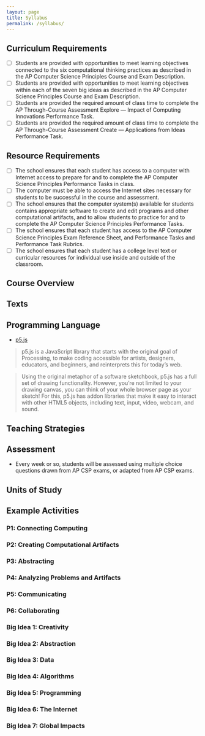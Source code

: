```yaml
---
layout: page
title: Syllabus
permalink: /syllabus/
---
```


## Curriculum Requirements

- [ ] Students are provided with opportunities to meet learning objectives connected to the six computational thinking practices as described in the AP Computer Science Principles Course and Exam Description.
- [ ] Students are provided with opportunities to meet learning objectives within each of the seven big ideas as described in the AP Computer Science Principles Course and Exam Description.
- [ ] Students are provided the required amount of class time to complete the AP Through-Course Assessment Explore — Impact of Computing Innovations Performance Task.
- [ ] Students are provided the required amount of class time to complete the AP Through-Course Assessment Create — Applications from Ideas Performance Task.

## Resource Requirements
- [ ] The school ensures that each student has access to a computer with Internet access to prepare for and to complete the AP Computer Science Principles Performance Tasks in class.
- [ ] The computer must be able to access the Internet sites necessary for students to be successful in the course and assessment.
- [ ] The school ensures that the computer system(s) available for students contains appropriate software to create and edit programs and other computational artifacts, and to allow students to practice for and to complete the AP Computer Science Principles Performance Tasks.
- [ ] The school ensures that each student has access to the AP Computer Science Principles Exam Reference Sheet, and Performance Tasks and Performance Task Rubrics.
- [ ] The school ensures that each student has a college level text or curricular resources for individual use inside and outside of the classroom.

## Course Overview

## Texts

## Programming Language
- [p5.js](https://p5js.org/)

> p5.js is a JavaScript library that starts with the original goal of Processing, to make coding accessible for artists, designers, educators, and beginners, and reinterprets this for today’s web.

> Using the original metaphor of a software sketchbook, p5.js has a full set of drawing functionality. However, you’re not limited to your drawing canvas, you can think of your whole browser page as your sketch! For this, p5.js has addon libraries that make it easy to interact with other HTML5 objects, including text, input, video, webcam, and sound.

## Teaching Strategies

## Assessment
- Every week or so, students will be assessed using multiple choice questions drawn from AP CSP exams, or adapted from AP CSP exams.


## Units of Study

## Example Activities

### P1: Connecting Computing
### P2: Creating Computational Artifacts
### P3: Abstracting
### P4: Analyzing Problems and Artifacts
### P5: Communicating
### P6: Collaborating

### Big Idea 1: Creativity
### Big Idea 2: Abstraction
### Big Idea 3: Data
### Big Idea 4: Algorithms
### Big Idea 5: Programming
### Big Idea 6: The Internet
### Big Idea 7: Global Impacts
